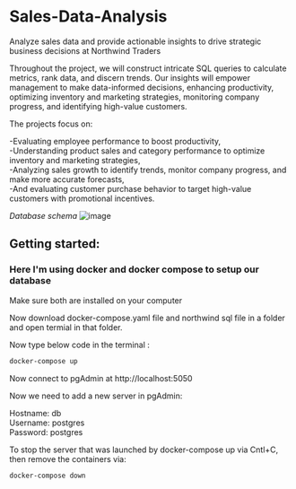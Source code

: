 # Sales-Data-Analysis
Analyze sales data and provide actionable insights to drive strategic business decisions at Northwind Traders

Throughout the project, we will construct intricate SQL queries to calculate metrics, rank data, and discern trends. Our insights will empower management to make data-informed decisions, enhancing productivity, optimizing inventory and marketing strategies, monitoring company progress, and identifying high-value customers.

The projects focus on:

-Evaluating employee performance to boost productivity, \
-Understanding product sales and category performance to optimize inventory and marketing strategies, \
-Analyzing sales growth to identify trends, monitor company progress, and make more accurate forecasts, \
-And evaluating customer purchase behavior to target high-value customers with promotional incentives. 

_Database schema_
![image](https://github.com/user-attachments/assets/4f0bbea4-31bc-4c48-b5f6-9dc50cd5ae7e)

## Getting started:

### Here I'm using docker and docker compose to setup our database

Make sure both are installed on your computer

Now download docker-compose.yaml file and northwind sql file in a folder and open termial in that folder.

Now type below code in the terminal :
```sh
docker-compose up
```
Now connect to pgAdmin at http://localhost:5050

Now we need to add a new server in pgAdmin:

Hostname: db \
Username: postgres \
Password: postgres 

To stop the server that was launched by docker-compose up via Cntl+C, then remove the containers via:
```sh
docker-compose down
```


